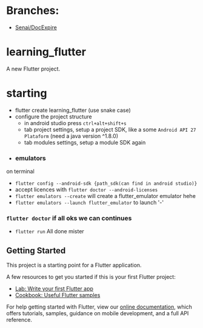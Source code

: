 # Branches:
- [Senai/DocExpire](https://github.com/Viserion77/learning-fletter/tree/senai/docexpire)

# learning_flutter

A new Flutter project.

# starting
- flutter create learning_flutter (use snake case)
- configure the project structure
    - in android studio press `ctrl+alt+shift+s`
    - tab project settings, setup a project SDK, like a some `Android API 27 Plataform` (need a java version ^1.8.0)
    - tab modules settings, setup a module SDK again
- ### emulators
on terminal
- `flutter config --android-sdk {path_sdk(can find in android studio)}`
- accept licences with `flutter doctor --android-licenses`
- `flutter emulators --create` will create a flutter_emulator emulator hehe
- `flutter emulators --launch flutter_emulator` to launch '-'
### `flutter doctor` if all oks we can continues
- `flutter run`
All done mister


## Getting Started

This project is a starting point for a Flutter application.

A few resources to get you started if this is your first Flutter project:

- [Lab: Write your first Flutter app](https://flutter.dev/docs/get-started/codelab)
- [Cookbook: Useful Flutter samples](https://flutter.dev/docs/cookbook)

For help getting started with Flutter, view our
[online documentation](https://flutter.dev/docs), which offers tutorials,
samples, guidance on mobile development, and a full API reference.
